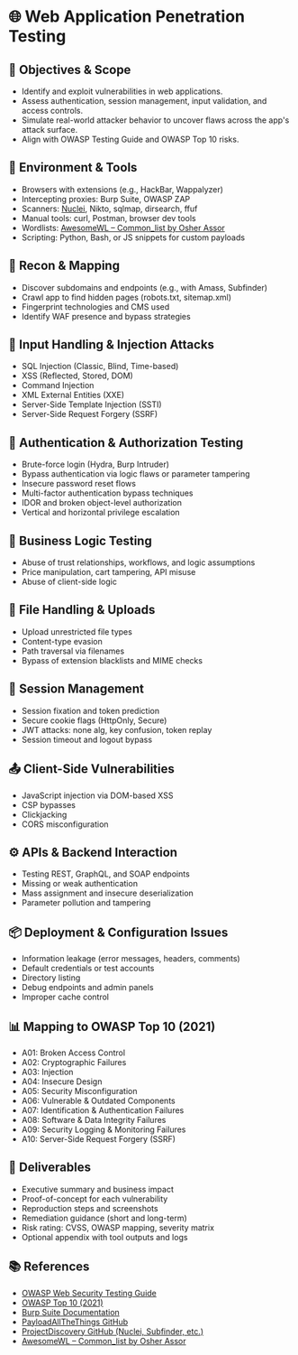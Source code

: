 # 🌐 Web Application Penetration Testing

## 🎯 Objectives & Scope
- Identify and exploit vulnerabilities in web applications.
- Assess authentication, session management, input validation, and access controls.
- Simulate real-world attacker behavior to uncover flaws across the app's attack surface.
- Align with OWASP Testing Guide and OWASP Top 10 risks.

## 🧰 Environment & Tools
- Browsers with extensions (e.g., HackBar, Wappalyzer)
- Intercepting proxies: Burp Suite, OWASP ZAP
- Scanners: [Nuclei](https://github.com/projectdiscovery/nuclei), Nikto, sqlmap, dirsearch, ffuf
- Manual tools: curl, Postman, browser dev tools
- Wordlists: [AwesomeWL – Common_list by Osher Assor](https://github.com/osherassor/AwesomeWL/blob/main/Common_list.txt)
- Scripting: Python, Bash, or JS snippets for custom payloads

## 🧭 Recon & Mapping
- Discover subdomains and endpoints (e.g., with Amass, Subfinder)
- Crawl app to find hidden pages (robots.txt, sitemap.xml)
- Fingerprint technologies and CMS used
- Identify WAF presence and bypass strategies

## 🧪 Input Handling & Injection Attacks
- SQL Injection (Classic, Blind, Time-based)
- XSS (Reflected, Stored, DOM)
- Command Injection
- XML External Entities (XXE)
- Server-Side Template Injection (SSTI)
- Server-Side Request Forgery (SSRF)

## 🔐 Authentication & Authorization Testing
- Brute-force login (Hydra, Burp Intruder)
- Bypass authentication via logic flaws or parameter tampering
- Insecure password reset flows
- Multi-factor authentication bypass techniques
- IDOR and broken object-level authorization
- Vertical and horizontal privilege escalation

## 🧠 Business Logic Testing
- Abuse of trust relationships, workflows, and logic assumptions
- Price manipulation, cart tampering, API misuse
- Abuse of client-side logic

## 💾 File Handling & Uploads
- Upload unrestricted file types
- Content-type evasion
- Path traversal via filenames
- Bypass of extension blacklists and MIME checks

## 📜 Session Management
- Session fixation and token prediction
- Secure cookie flags (HttpOnly, Secure)
- JWT attacks: none alg, key confusion, token replay
- Session timeout and logout bypass

## 📤 Client-Side Vulnerabilities
- JavaScript injection via DOM-based XSS
- CSP bypasses
- Clickjacking
- CORS misconfiguration

## ⚙️ APIs & Backend Interaction
- Testing REST, GraphQL, and SOAP endpoints
- Missing or weak authentication
- Mass assignment and insecure deserialization
- Parameter pollution and tampering

## 📦 Deployment & Configuration Issues
- Information leakage (error messages, headers, comments)
- Default credentials or test accounts
- Directory listing
- Debug endpoints and admin panels
- Improper cache control

## 📊 Mapping to OWASP Top 10 (2021)
- A01: Broken Access Control
- A02: Cryptographic Failures
- A03: Injection
- A04: Insecure Design
- A05: Security Misconfiguration
- A06: Vulnerable & Outdated Components
- A07: Identification & Authentication Failures
- A08: Software & Data Integrity Failures
- A09: Security Logging & Monitoring Failures
- A10: Server-Side Request Forgery (SSRF)

## 🧾 Deliverables
- Executive summary and business impact
- Proof-of-concept for each vulnerability
- Reproduction steps and screenshots
- Remediation guidance (short and long-term)
- Risk rating: CVSS, OWASP mapping, severity matrix
- Optional appendix with tool outputs and logs

## 📚 References
- [OWASP Web Security Testing Guide](https://owasp.org/www-project-web-security-testing-guide/)
- [OWASP Top 10 (2021)](https://owasp.org/www-project-top-ten/)
- [Burp Suite Documentation](https://portswigger.net/burp/documentation)
- [PayloadAllTheThings GitHub](https://github.com/swisskyrepo/PayloadsAllTheThings)
- [ProjectDiscovery GitHub (Nuclei, Subfinder, etc.)](https://github.com/projectdiscovery)
- [AwesomeWL – Common_list by Osher Assor](https://github.com/osherassor/AwesomeWL/blob/main/Common_list.txt)
